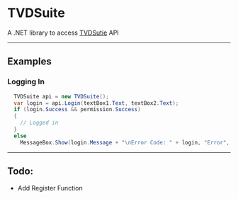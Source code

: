 # TVDSuite
A .NET library to access [TVDSutie](https://TVDSuite.com/) API
- - -

## Examples

### Logging In
```cs
  TVDSuite api = new TVDSuite();
  var login = api.Login(textBox1.Text, textBox2.Text);
  if (login.Success && permission.Success)
  {
    // Logged in
  }
  else
    MessageBox.Show(login.Message + "\nError Code: " + login, "Error", MessageBoxButtons.OK, MessageBoxIcon.Error);
```
- - -

## Todo:
 - Add Register Function
